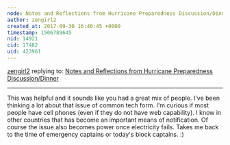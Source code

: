 ```yaml
---
node: Notes and Reflections from Hurricane Preparedness Discussion/Dinner
author: zengirl2
created_at: 2017-09-30 16:40:45 +0000
timestamp: 1506789645
nid: 14921
cid: 17482
uid: 423961
---
```




[zengirl2](../profile/zengirl2) replying to: [Notes and Reflections from Hurricane Preparedness Discussion/Dinner](../notes/stevie/09-20-2017/notes-and-reflections-from-hurricane-preparedness-discussion-dinner)

----
This was helpful and it sounds like you had a great mix of people. I've been thinking a lot about that issue of common tech form. I'm curious if most people have cell phones (even if they do not have web capability). I know in other countries that has become an important means of notification. Of course the issue also becomes power once electricity fails. Takes me back to the time of emergency captains or today's block captains. :)
